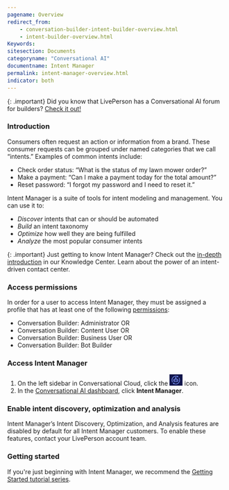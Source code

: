 ```yaml
---
pagename: Overview
redirect_from:
    - conversation-builder-intent-builder-overview.html
    - intent-builder-overview.html
Keywords:
sitesection: Documents
categoryname: "Conversational AI"
documentname: Intent Manager
permalink: intent-manager-overview.html
indicator: both
---
```


{: .important}
Did you know that LivePerson has a Conversational AI forum for builders? [Check it out!](https://talkyard.livepersonai.com/)

### Introduction

Consumers often request an action or information from a brand. These consumer requests can be grouped under named categories that we call “intents.” Examples of common intents include:

* Check order status: “What is the status of my lawn mower order?”
* Make a payment: “Can I make a payment today for the total amount?”
* Reset password: “I forgot my password and I need to reset it.”

Intent Manager is a suite of tools for intent modeling and management. You can use it to:

* *Discover* intents that can or should be automated
* *Build* an intent taxonomy
* *Optimize* how well they are being fulfilled
* *Analyze* the most popular consumer intents

{: .important}
Just getting to know Intent Manager? Check out the [in-depth introduction](https://knowledge.liveperson.com/ai-bots-automation-liveperson-intent-manager-the-power-of-an-intent-driven-contact-center.html) in our Knowledge Center. Learn about the power of an intent-driven contact center.

### Access permissions

In order for a user to access Intent Manager, they must be assigned a profile that has at least one of the following [permissions](bot-accounts-permissions.html):

* Conversation Builder: Administrator OR
* Conversation Builder: Content User OR
* Conversation Builder: Business User OR
* Conversation Builder: Bot Builder

### Access Intent Manager

1. On the left sidebar in Conversational Cloud, click the <img class="inlineimage" alt="Conversational AI bot" style="width:30px" src="img/ConvoBuilder/icon_cb.png"> icon.
2. In the [Conversational AI dashboard](platform-overview.html), click **Intent Manager**.

### Enable intent discovery, optimization and analysis

Intent Manager’s Intent Discovery, Optimization, and Analysis features are disabled by default for all Intent Manager customers. To enable these features, contact your LivePerson account team.

### Getting started

If you're just beginning with Intent Manager, we recommend the [Getting Started tutorial series](tutorials-guides-getting-started-with-bot-building-overview.html).